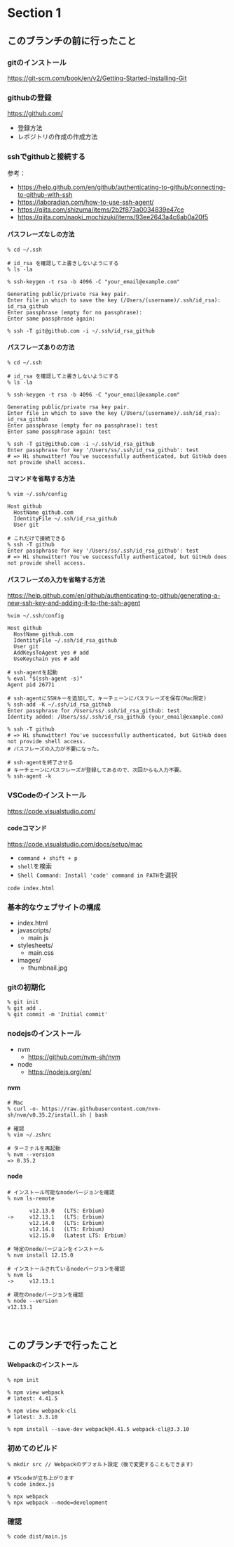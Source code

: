# Section 1

このブランチの前に行ったこと
--------------------------------

### gitのインストール
https://git-scm.com/book/en/v2/Getting-Started-Installing-Git


### githubの登録
https://github.com/

- 登録方法
- レポジトリの作成の作成方法


### sshでgithubと接続する

参考：
- https://help.github.com/en/github/authenticating-to-github/connecting-to-github-with-ssh
- https://laboradian.com/how-to-use-ssh-agent/
- https://qiita.com/shizuma/items/2b2f873a0034839e47ce
- https://qiita.com/naoki_mochizuki/items/93ee2643a4c6ab0a20f5

#### パスフレーズなしの方法

```shell
% cd ~/.ssh

# id_rsa を確認して上書きしないようにする
% ls -la

% ssh-keygen -t rsa -b 4096 -C "your_email@example.com"

Generating public/private rsa key pair.
Enter file in which to save the key (/Users/(username)/.ssh/id_rsa): id_rsa_github
Enter passphrase (empty for no passphrase):
Enter same passphrase again:

% ssh -T git@github.com -i ~/.ssh/id_rsa_github
```

#### パスフレーズありの方法

```shell
% cd ~/.ssh

# id_rsa を確認して上書きしないようにする
% ls -la

% ssh-keygen -t rsa -b 4096 -C "your_email@example.com"

Generating public/private rsa key pair.
Enter file in which to save the key (/Users/(username)/.ssh/id_rsa): id_rsa_github
Enter passphrase (empty for no passphrase): test
Enter same passphrase again: test

% ssh -T git@github.com -i ~/.ssh/id_rsa_github
Enter passphrase for key '/Users/ss/.ssh/id_rsa_github': test
# => Hi shunwitter! You've successfully authenticated, but GitHub does not provide shell access.
```

#### コマンドを省略する方法

```shell
% vim ~/.ssh/config

Host github
  HostName github.com
  IdentityFile ~/.ssh/id_rsa_github
  User git

# これだけで接続できる
% ssh -T github
Enter passphrase for key '/Users/ss/.ssh/id_rsa_github': test
# => Hi shunwitter! You've successfully authenticated, but GitHub does not provide shell access.
```

#### パスフレーズの入力を省略する方法
https://help.github.com/en/github/authenticating-to-github/generating-a-new-ssh-key-and-adding-it-to-the-ssh-agent

```shell
%vim ~/.ssh/config

Host github
  HostName github.com
  IdentityFile ~/.ssh/id_rsa_github
  User git
  AddKeysToAgent yes # add
  UseKeychain yes # add

# ssh-agentを起動
% eval "$(ssh-agent -s)"
Agent pid 26771

# ssh-agentにSSHキーを追加して、キーチェーンにパスフレーズを保存(Mac限定)
% ssh-add -K ~/.ssh/id_rsa_github
Enter passphrase for /Users/ss/.ssh/id_rsa_github: test
Identity added: /Users/ss/.ssh/id_rsa_github (your_email@example.com)

% ssh -T github
# => Hi shunwitter! You've successfully authenticated, but GitHub does not provide shell access.
# パスフレーズの入力が不要になった。

# ssh-agentを終了させる
# キーチェーンにパスフレーズが登録してあるので、次回からも入力不要。
% ssh-agent -k
```

### VSCodeのインストール
https://code.visualstudio.com/

#### codeコマンド
https://code.visualstudio.com/docs/setup/mac

- `command + shift + p`
- `shell`を検索
- `Shell Command: Install 'code' command in PATH`を選択

```shell
code index.html
```

### 基本的なウェブサイトの構成

- index.html
- javascripts/
  - main.js
- stylesheets/
  - main.css
- images/
  - thumbnail.jpg


### gitの初期化

```
% git init
% git add .
% git commit -m 'Initial commit'
```


### nodejsのインストール

- nvm
  - https://github.com/nvm-sh/nvm
- node
  - https://nodejs.org/en/


#### nvm

```shell
# Mac
% curl -o- https://raw.githubusercontent.com/nvm-sh/nvm/v0.35.2/install.sh | bash

# 確認
% vim ~/.zshrc

# ターミナルを再起動
% nvm --version
=> 0.35.2
```


#### node

```shell
# インストール可能なnodeバージョンを確認
% nvm ls-remote

       v12.13.0   (LTS: Erbium)
->     v12.13.1   (LTS: Erbium)
       v12.14.0   (LTS: Erbium)
       v12.14.1   (LTS: Erbium)
       v12.15.0   (Latest LTS: Erbium)

# 特定のnodeバージョンをインストール
% nvm install 12.15.0

# インストールされているnodeバージョンを確認
% nvm ls         
->     v12.13.1

# 現在のnodeバージョンを確認
% node --version
v12.13.1
```
　　
　　

このブランチで行ったこと
--------------------------------


#### Webpackのインストール

```shell
% npm init

% npm view webpack
# latest: 4.41.5

% npm view webpack-cli
# latest: 3.3.10

% npm install --save-dev webpack@4.41.5 webpack-cli@3.3.10
```


### 初めてのビルド

```shell
% mkdir src // Webpackのデフォルト設定（後で変更することもできます）

# VScodeが立ち上がります
% code index.js

% npx webpack
% npx webpack --mode=development
```


### 確認

```shell
% code dist/main.js
```
